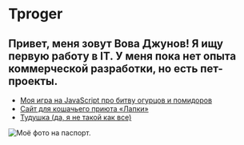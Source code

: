 # Tproger
## Привет, меня зовут Вова Джунов! Я ищу первую работу в IT. У меня пока нет опыта коммерческой разработки, но есть пет-проекты. 

- [Моя игра на JavaScript про битву огурцов и помидоров](https://tproger.ru)
- [Сайт для кошачьего приюта «Лапки»](https://tproger.ru)
- [Тудушка (да, я не такой как все)](https://tproger.ru)

![Моё фото на паспорт.](https://cdn4.telegram-cdn.org/file/iJhvX8yAVMqrSsJcfnmYyFKwOYJMeSvmMwjD5PJlmgyjMBvWYFGtehjAygFlb-G2OSYIkAQf0zsZcDYdEtFC27wrau2inI9hfLGYdQ91wmV3jMMfhPI8ZQfp1a55wp4bXMn3cDq8nuodcw_09DMv0N14YtkvlaMDqhRB8a3CKkt8fRgan9cRQvkCWot81-Nw16ivc1_Ny0pvwMMH_EoL16Ar74qRaMla41Wrbuaf25vxmu6u9Ii7AB7Z3vCx5an6hrYTEmE6RnxUepJL_eIpNiIjsJvCiSpl8EeeJQLzbHNXdcuUVVC3VQuTJSwM1mHi0oILxCL3PAnH8P1uD_1wWw.jpg)

